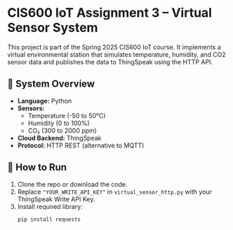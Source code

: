 # CIS600 IoT Assignment 3 – Virtual Sensor System

This project is part of the Spring 2025 CIS600 IoT course. It implements a virtual environmental station that simulates temperature, humidity, and CO2 sensor data and publishes the data to ThingSpeak using the HTTP API.

## 📡 System Overview

- **Language:** Python
- **Sensors:** 
  - Temperature (-50 to 50°C)
  - Humidity (0 to 100%)
  - CO₂ (300 to 2000 ppm)
- **Cloud Backend:** ThingSpeak
- **Protocol:** HTTP REST (alternative to MQTT)

## 🚀 How to Run

1. Clone the repo or download the code.
2. Replace `"YOUR_WRITE_API_KEY"` in `virtual_sensor_http.py` with your ThingSpeak Write API Key.
3. Install required library:
   ```bash
   pip install requests
